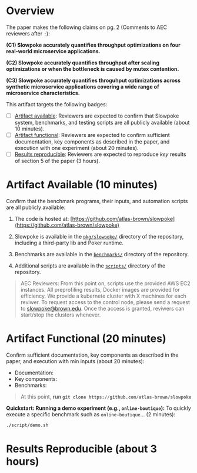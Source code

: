 # Overview

The paper makes the following claims on pg. 2 (Comments to AEC reviewers after `:`):

**(C1) Slowpoke accurately quantifies throughput optimizations on four real-world microservice applications.**

**(C2) Slowpoke accurately quantifies throughput after scaling optimizations or when the bottleneck is caused by mutex contention.**

**(C3) Slowpoke accurately quantifies throguhput optimizations across synthetic microservice applications covering a wide range of microservice characteristics.**

This artifact targets the following badges:

* [ ] [Artifact available](#artifact-available): Reviewers are expected to confirm that Slowpoke system, benchmarks, and testing scripts are all publicly available (about 10 minutes).
* [ ] [Artifact functional](#artifact-functional): Reviewers are expected to confirm sufficient documentation, key components as described in the paper, and execution with one experiment (about 20 minutes).
* [ ] [Results reproducible](#results-reproducible): Reviewers are expected to reproduce _key_ results of section 5 of the paper (3 hours).

# Artifact Available (10 minutes)

Confirm that the benchmark programs, their inputs, and automation scripts are all publicly available:

1. The code is hosted at: [https://github.com/atlas-brown/slowpoke](https://github.com/atlas-brown/slowpoke)

2. Slowpoke is available in the [`pkg/slowpoke/`]() directory of the repository, including a third-party lib and Poker runtime.

3. Benchmarks are available in the [`benchmarks/`]() directory of the repository.

4. Additional scripts are available in the [`scripts/`]() directory of the repository.

> AEC Reviewers: From this point on, scripts use the provided AWS EC2 instances. All preprofiling results, Docker images are provided for efficiency.
> We provide a kubernete cluster with X machines for each reviwer. To request access to the control node, please send a request to slowpoke@brown.edu. Once the access is granted, reviwers can start/stop the clusters whenever.

# Artifact Functional (20 minutes)

Confirm sufficient documentation, key components as described in the paper, and execution with min inputs (about 20 minutes):

<!-- * Exercisability: Instructions below set up an Debian-based container and run _all_ benchmarks on `min` inputs (`all.sh`) or run specific benchmarks. -->

* Documentation:
* Key components:
* Benchmarks:

> At this point, **run `git clone https://github.com/atlas-brown/slowpoke`**

**Quickstart: Running a demo experiment (e.g., `online-boutique`):** To quickly execute a specific benchmark such as `online-boutique`... (2 minutes):

```sh
./script/demo.sh
```

# Results Reproducible (about 3 hours)